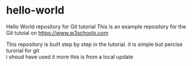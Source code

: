 # hello-world
Hello World repository for Git tutorial
This is an example repository for the Git tutoial on https://www.w3schools.com

This repository is built step by step in the tutorial.
it is simple but percise turorial for git  
i shoud have used it more 
this is from a local update
